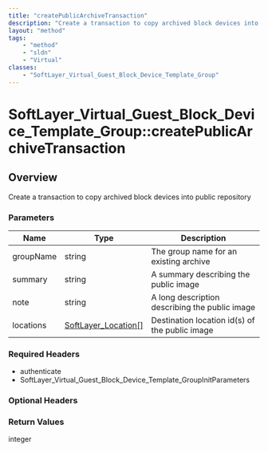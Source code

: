 ```yaml
---
title: "createPublicArchiveTransaction"
description: "Create a transaction to copy archived block devices into public repository"
layout: "method"
tags:
    - "method"
    - "sldn"
    - "Virtual"
classes:
    - "SoftLayer_Virtual_Guest_Block_Device_Template_Group"
---
```

# SoftLayer_Virtual_Guest_Block_Device_Template_Group::createPublicArchiveTransaction
## Overview 
Create a transaction to copy archived block devices into public repository

### Parameters 
|Name | Type | Description |
| --- | --- | --- |
|groupName| string| The group name for an existing archive|
|summary| string| A summary describing the public image|
|note| string| A long description describing the public image|
|locations| <a href='/reference/datatypes/SoftLayer_Location'>SoftLayer_Location[] </a>| Destination location id(s) of the public image|


### Required Headers
* authenticate
* SoftLayer_Virtual_Guest_Block_Device_Template_GroupInitParameters

### Optional Headers

### Return Values
integer
